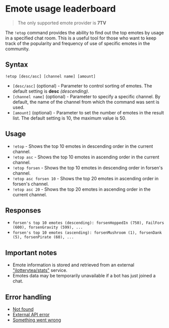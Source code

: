 # Emote usage leaderboard

> The only supported emote provider is **7TV**


The `!etop` command provides the ability to find out the top emotes by usage in a specified chat room.
This is a useful tool for those who want to keep track of the popularity and frequency of use of specific emotes in the community.


## Syntax

`!etop [desc/asc] [channel name] [amount]`

+ `[desc/asc]` (optional) - Parameter to control sorting of emotes. 
The default setting is **desc** *(descending)*.
+ `[channel name]` (optional) - Parameter to specify a specific channel. 
By default, the name of the channel from which the command was sent is used.
+ `[amount]` (optional) - Parameter to set the number of emotes in the result list. 
The default setting is 10, the maximum value is 50.

## Usage

+ `!etop` - Shows the top 10 emotes in descending order in the current channel.
+ `!etop asc` - Shows the top 10 emotes in ascending order in the current channel.
+ `!etop forsen` - Shows the top 10 emotes in descending order in forsen's channel.
+ `!etop asc forsen 10` - Shows the top 20 emotes in ascending order in forsen's channel.
+ `!etop asc 20` - Shows the top 20 emotes in ascending order in the current channel.

## Responses

+ `forsen's top 10 emotes (descending): forsenHoppedIn (750), FailFors (600), forsenGravity (599), ...`
+ `forsen's top 10 emotes (ascending): forsenMushroom (1), forsenDank (5), forsenPirate (60), ...`

## Important notes

+ Emote information is stored and retrieved from an external 
["ilotterytea/stats"](https://stats.ilotterytea.kz) service.
+ Emotes data may be temporarily unavailable if a bot has just joined a chat.

## Error handling

+ [Not found](/wiki/errors#12)
+ [External API error](/wiki/errors#20)
+ [Something went wrong](/wiki/errors#127)
